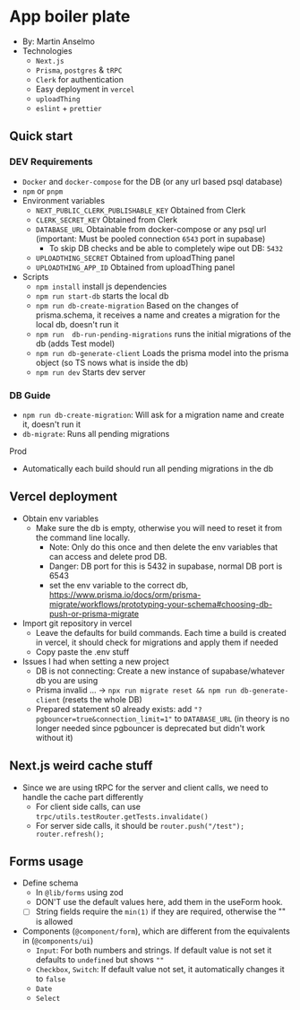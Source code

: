 # App boiler plate

- By: Martin Anselmo
- Technologies
  - `Next.js`
  - `Prisma`, `postgres` & `tRPC`
  - `Clerk` for authentication
  - Easy deployment in `vercel`
  - `uploadThing`
  - `eslint` + `prettier`

## Quick start

### DEV Requirements

- `Docker` and `docker-compose` for the DB (or any url based psql database)
- `npm` or `pnpm`
- Environment variables
  - `NEXT_PUBLIC_CLERK_PUBLISHABLE_KEY` Obtained from Clerk
  - `CLERK_SECRET_KEY` Obtained from Clerk
  - `DATABASE_URL` Obtainable from docker-compose or any psql url (important: Must be pooled connection `6543` port in supabase)
    - To skip DB checks and be able to completely wipe out DB: `5432`
  - `UPLOADTHING_SECRET` Obtained from uploadThing panel
  - `UPLOADTHING_APP_ID` Obtained from uploadThing panel
- Scripts
  - `npm install` install js dependencies
  - `npm run start-db` starts the local db
  - `npm run db-create-migration` Based on the changes of prisma.schema, it receives a name and creates a migration for the local db, doesn't run it
  - `npm run  db-run-pending-migrations` runs the initial migrations of the db (adds Test model)
  - `npm run db-generate-client` Loads the prisma model into the prisma object (so TS nows what is inside the db)
  - `npm run dev` Starts dev server

### DB Guide

- `npm run db-create-migration`: Will ask for a migration name and create it, doesn't run it
- `db-migrate`: Runs all pending migrations

Prod
- Automatically each build should run all pending migrations in the db

## Vercel deployment
- Obtain env variables
  - Make sure the db is empty, otherwise you will need to reset it from the command line locally. 
    - Note: Only do this once and then delete the env variables that can access and delete prod DB.
    - Danger: DB port for this is 5432 in supabase, normal DB port is 6543
    - set the env variable to the correct db, https://www.prisma.io/docs/orm/prisma-migrate/workflows/prototyping-your-schema#choosing-db-push-or-prisma-migrate
- Import git repository in vercel
  - Leave the defaults for build commands. Each time a build is created in vercel, it should check for migrations and apply them if needed
  - Copy paste the .env stuff
- Issues I had when setting a new project
  - DB is not connecting: Create a new instance of supabase/whatever db you are using
  - Prisma invalid ... -> `npx run migrate reset && npm run db-generate-client` (resets the whole DB) 
  - Prepared statement s0 already exists: add `"?pgbouncer=true&connection_limit=1"` to `DATABASE_URL` (in theory is no longer needed since pgbouncer is deprecated but didn't work without it)

## Next.js weird cache stuff

- Since we are using tRPC for the server and client calls, we need to handle the cache part differently
  - For client side calls, can use `trpc/utils.testRouter.getTests.invalidate()`
  - For server side calls, it should be `router.push("/test"); router.refresh();`

## Forms usage

- Define schema
  - In `@lib/forms` using zod
  - DON'T use the default values here, add them in the useForm hook.
  - [ ] String fields require the `min(1)` if they are required, otherwise the "" is allowed
- Components (`@component/form`), which are different from the equivalents in (`@components/ui`)
  - `Input`: For both numbers and strings. If default value is not set it defaults to `undefined` but shows `""`
  - `Checkbox`, `Switch`: If default value not set, it automatically changes it to `false`
  - `Date`
  - `Select`
